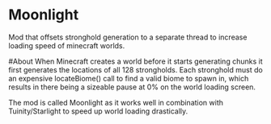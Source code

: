 # Moonlight
Mod that offsets stronghold generation to a separate thread to increase loading speed of minecraft worlds.

#About
When Minecraft creates a world before it starts generating chunks it first generates the locations of all 128 strongholds. Each stronghold must do an expensive locateBiome() call to 
find a valid biome to spawn in, which results in there being a sizeable pause at 0% on the world loading screen.

The mod is called Moonlight as it works well in combination with Tuinity/Starlight to speed up world loading drastically.
